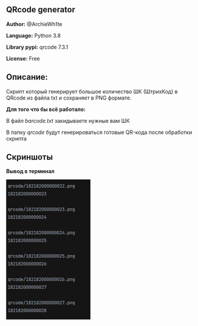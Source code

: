## QRcode generator
**Author:** @ArchieWh1te

**Language:** Python 3.8

**Library pypi:** qrcode 7.3.1

**License:** Free

## Описание:
Скрипт который генерирует большое количество ШК (ШтрихКод) в QRcode из файла txt и сохраняет в PNG формате.

**Для того что бы всё работало:**

В файл *barcode.txt* закидываете нужные вам ШК 

В папку *qrcode* будут генерироваться готовые QR-кода после обработки скрипта

## Скриншоты

**Вывод в терминал**

![example](screen/example.png)
